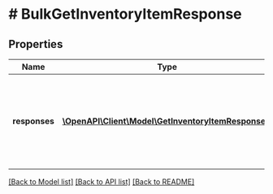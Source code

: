 # # BulkGetInventoryItemResponse

## Properties

Name | Type | Description | Notes
------------ | ------------- | ------------- | -------------
**responses** | [**\OpenAPI\Client\Model\GetInventoryItemResponse[]**](GetInventoryItemResponse.md) | This is the base container of the bulkGetInventoryItem response. The results of each attempted inventory item retrieval is captured under this container. | [optional] 

[[Back to Model list]](../../README.md#documentation-for-models) [[Back to API list]](../../README.md#documentation-for-api-endpoints) [[Back to README]](../../README.md)


